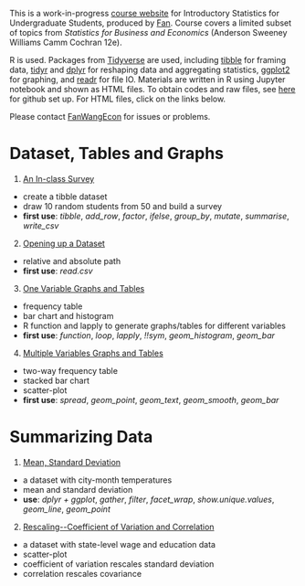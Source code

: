 
This is a work-in-progress [course website](https://fanwangecon.github.io/Stat4Econ/) for Introductory Statistics for Undergraduate Students, produced by [Fan](https://fanwangecon.github.io/). Course covers a limited subset of topics from *Statistics for Business and Economics* (Anderson Sweeney Williams Camm Cochran 12e).

R is used. Packages from [Tidyverse](https://www.tidyverse.org/) are used, including [tibble](https://tibble.tidyverse.org/) for framing data, [tidyr](https://dplyr.tidyverse.org/) and [dplyr](https://dplyr.tidyverse.org/) for reshaping data and aggregating statistics, [ggplot2](https://ggplot2.tidyverse.org/) for graphing, and [readr](https://readr.tidyverse.org/) for file IO. Materials are written in R using Jupyter notebook and shown as HTML files. To obtain codes and raw files, see [here](docs/gitsetup.md) for github set up. For HTML files, click on the links below.

Please contact [FanWangEcon](https://fanwangecon.github.io/) for issues or problems.

# Dataset, Tables and Graphs

1. [An In-class Survey](survey/classsurvey.html)
  + create a tibble dataset
  + draw 10 random students from 50 and build a survey
  + **first use**: *tibble*, *add_row*, *factor*, *ifelse*, *group_by*, *mutate*, *summarise*, *write_csv*
2. [Opening up a Dataset](descriptive/DataBasketball.html)
  + relative and absolute path  
  + **first use**: *read.csv*
3. [One Variable Graphs and Tables](descriptive/OneVariable.html)
  + frequency table
  + bar chart and histogram
  + R function and lapply to generate graphs/tables for different variables
  + **first use**: *function*, *loop*, *lapply*, *!!sym*, *geom_histogram*, *geom_bar*
4. [Multiple Variables Graphs and Tables](descriptive/MultipleVariables.html)
  + two-way frequency table
  + stacked bar chart
  + scatter-plot
  + **first use**: *spread*, *geom_point*, *geom_text*, *geom_smooth*, *geom_bar*

# Summarizing Data

1. [Mean, Standard Deviation](summarystats/meansdhist.html)
  + a dataset with city-month temperatures
  + mean and standard deviation
  + **use**: *dplyr + ggplot*, *gather*, *filter*, *facet_wrap*, *show.unique.values*, *geom_line*, *geom_point*
2. [Rescaling--Coefficient of Variation and Correlation](summarystats/toolboxone.html)
  + a dataset with state-level wage and education data
  + scatter-plot
  + coefficient of variation rescales standard deviation
  + correlation rescales covariance
